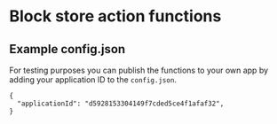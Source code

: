 # Block store action functions

## Example config.json

For testing purposes you can publish the functions to your own app by adding your application ID to the `config.json`.

```
{
  "applicationId": "d5928153304149f7cded5ce4f1afaf32",
}
```
